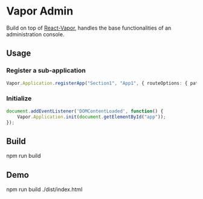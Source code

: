 # Vapor Admin

Build on top of [React-Vapor](https://github.com/coveo/react-vapor), handles the base functionalities of an administration console.

## Usage

### Register a sub-application

```typescript
Vapor.Application.registerApp("Section1", "App1", { routeOptions: { path: "/", component: () => <div/> }});
```

### Initialize
```typescript
document.addEventListener('DOMContentLoaded', function() {
    Vapor.Application.init(document.getElementById("app"));
});
```

## Build
npm run build

## Demo
npm run build
./dist/index.html
